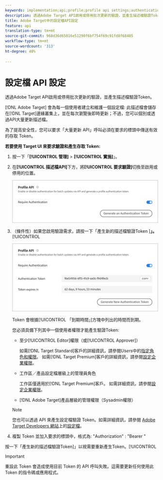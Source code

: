 ```yaml
---
keywords: implementation;api;profile;profile api settings;authentication token
description: 透過Adobe Target API啟用或停用批次更新的驗證，並產生描述檔驗證Token。
title: Adobe Target中的設定檔API設定
feature: api
translation-type: tm+mt
source-git-commit: 968d36d65016e51290f6bf754f69c91fd8f68405
workflow-type: tm+mt
source-wordcount: '313'
ht-degree: 40%

---
```



# 設定檔 API 設定

透過Adobe Target API啟用或停用批次更新的驗證，並產生描述檔驗證Token。

[!DNL Adobe Target] 會為每一個使用者建立和維護一個設定檔: 此描述檔會儲存在[!DNL Target]邊緣叢集上，並在每次瀏覽後即時更新；不過，您可以個別或透過API大量更新描述檔。

為了提高安全性，您可以要求「大量更新 API」呼叫必須在要求的標頭中傳送有效的存取 Token。

**若要使用 Target UI 來要求驗證和產生存取 Token:**

1. 按一下「**[!UICONTROL 管理]** > **[!UICONTROL 實施]**」。
1. 在&#x200B;**[!UICONTROL 描述檔API]**&#x200B;下方，將&#x200B;**[!UICONTROL 要求驗證]**&#x200B;切換至啟用或停用的位置。

   ![](assets/profile_api_settings.png)

1. （條件性）如果您啟用驗證需求，請按一下「產生新的描述檔驗證Token ]**」。**[!UICONTROL 

   ![](assets/profile_api_settings_2.png)

   Token 會根據[!UICONTROL 「到期時間」]方塊中列出的時間而到期。

   您必須具備下列其中一個使用者權限才能產生驗證Token:

   * 至少[!UICONTROL Editor]權限（或[!UICONTROL Approver]）

      如需[!DNL Target Standard]客戶的詳細資訊，請參閱&#x200B;*Users*&#x200B;中的[指定角色和權限](/help/administrating-target/c-user-management/c-user-management/user-management.md#roles-permissions)。 如需[!DNL Target Premium]客戶的詳細資訊，請參閱[設定企業權限](/help/administrating-target/c-user-management/property-channel/properties-overview.md)。

   * 工作區／產品設定檔層級上的管理員角色

      工作區僅適用於[!DNL Target Premium]客戶。 如需詳細資訊，請參閱[設定企業權限](/help/administrating-target/c-user-management/property-channel/properties-overview.md)。

   * [!DNL Adobe Target]產品層級的管理權限（Sysadmin權限）
   >[!NOTE]
   >
   >您也可以透過 API 來產生設定檔驗證 Token。如需詳細資訊，請參閱 [Adobe Target Developers 網站](https://developers.adobetarget.com/)上的[設定檔](https://developers.adobetarget.com/api/#profiles)。

1. 複製 Token 並加入要求的標頭中，格式為: &quot;Authorization&quot; : &quot;Bearer &quot;

按一下「產生新的描述檔驗證Token]」以視需要重新產生Token。[!UICONTROL 

>[!IMPORTANT]
>
>重設此 Token 會造成使用目前 Token 的 API 呼叫失敗。這需要更新任何使用此 Token 的指令碼或應用程式。
